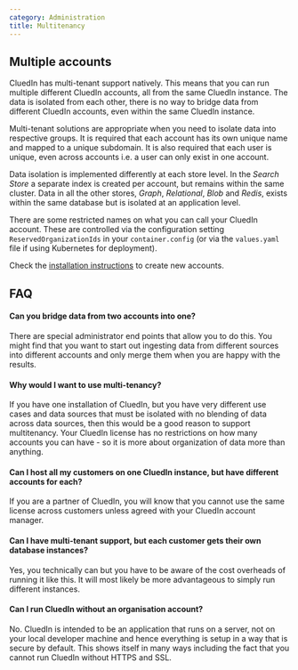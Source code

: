 ```yaml
---
category: Administration
title: Multitenancy
---
```


## Multiple accounts

CluedIn has multi-tenant support natively. This means that you can run multiple different CluedIn accounts, all from the same CluedIn instance. The data is isolated from each other, there is no way to bridge data from different CluedIn accounts, even within the same CluedIn instance. 

Multi-tenant solutions are appropriate when you need to isolate data into respective groups. It is required that each account has its own unique name and mapped to a unique subdomain. It is also required that each user is unique, even across accounts i.e. a user can only exist in one account. 

Data isolation is implemented differently at each store level. In the _Search Store_ a separate index is created per account, but remains within the same cluster. Data in all the other stores, _Graph_, _Relational_, _Blob_ and _Redis_, exists within the same database but is isolated at an application level. 

There are some restricted names on what you can call your CluedIn account. These are controlled via the configuration setting `ReservedOrganizationIds` in your `container.config` (or via the `values.yaml` file if using Kubernetes for deployment).

Check the [installation instructions](http://localhost/docs/00-gettingStarted/create-organization.html) to create new accounts.

## FAQ
#### Can you bridge data from two accounts into one?

There are special administrator end points that allow you to do this. You might find that you want to start out ingesting data from different sources into different accounts and only merge them when you are happy with the results. 

#### Why would I want to use multi-tenancy?

If you have one installation of CluedIn, but you have very different use cases and data sources that must be isolated with no blending of data across data sources, then this would be a good reason to support multitenancy. Your CluedIn license has no restrictions on how many accounts you can have - so it is more about organization of data more than anything.

#### Can I host all my customers on one CluedIn instance, but have different accounts for each?

If you are a partner of CluedIn, you will know that you cannot use the same license across customers unless agreed with your CluedIn account manager.

#### Can I have multi-tenant support, but each customer gets their own database instances?

Yes, you technically can but you have to be aware of the cost overheads of running it like this. It will most likely be more advantageous to simply run different instances. 

#### Can I run CluedIn without an organisation account?

No. CluedIn is intended to be an application that runs on a server, not on your local developer machine and hence everything is setup in a way that is secure by default. This shows itself in many ways including the fact that you cannot run CluedIn without HTTPS and SSL. 